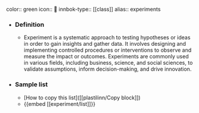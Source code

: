 color:: green
icon:: 🧪
innbok-type:: [[class]]
alias:: experiments

- ### Definition 
  - Experiment is a systematic approach to testing hypotheses or ideas in order to gain insights and gather data. It involves designing and implementing controlled procedures or interventions to observe and measure the impact or outcomes. Experiments are commonly used in various fields, including business, science, and social sciences, to validate assumptions, inform decision-making, and drive innovation.
- ### Sample list
  - [How to copy this list]([[plastilinn/Copy block]])
  - {{embed [[experiment/list]]}}



